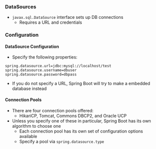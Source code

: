 ### DataSources
* `javax.sql.DataSource` interface sets up DB connections 
	* Requires a URL and credentials
### Configuration
#### DataSource Configuration
* Specify the following properties:
```
spring.datasource.url=jdbc:mysql://localhost/test
spring.datasource.username=dbuser
spring.datasource.password=dbpass
```
* If you do not specify a URL, Spring Boot will try to make a embedded database instead
#### Connection Pools
* There are four connection pools offered:
	* HikariCP, Tomcat, Commons DBCP2, and Oracle UCP
* Unless you specify one of these in particular, Spring Boot has its own algorithm to choose one
	* Each connection pool has its own set of configuration options available
	* Specify a pool via `spring.datasource.type`